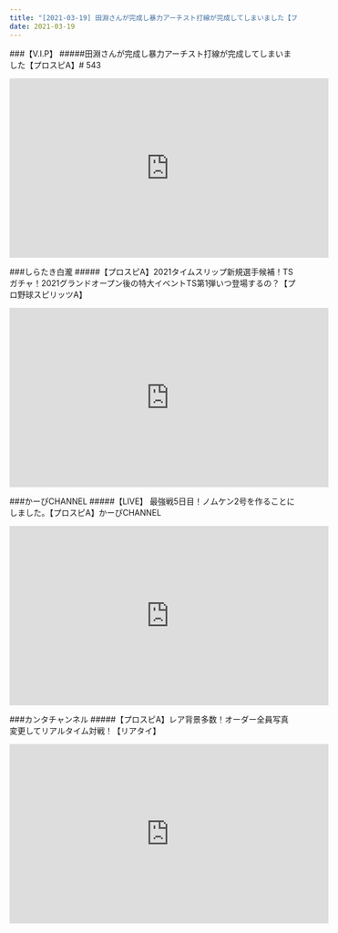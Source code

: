 ```yaml
---
title: "[2021-03-19] 田淵さんが完成し暴力アーチスト打線が完成してしまいました【プロスピA】# 543 他"
date: 2021-03-19
---
```

###【V.I.P】
#####田淵さんが完成し暴力アーチスト打線が完成してしまいました【プロスピA】# 543
<iframe width="560" height="315" src="https://www.youtube.com/embed/IZOXP7Rsz3U" frameborder="0" allow="accelerometer; autoplay; clipboard-write; encrypted-media; gyroscope; picture-in-picture" allowfullscreen></iframe>

###しらたき白瀧
#####【プロスピA】2021タイムスリップ新規選手候補！TSガチャ！2021グランドオープン後の特大イベントTS第1弾いつ登場するの？【プロ野球スピリッツA】
<iframe width="560" height="315" src="https://www.youtube.com/embed/NIH6ZfSo9kc" frameborder="0" allow="accelerometer; autoplay; clipboard-write; encrypted-media; gyroscope; picture-in-picture" allowfullscreen></iframe>

###かーぴCHANNEL
#####【LIVE】 最強戦5日目！ノムケン2号を作ることにしました。【プロスピA】かーぴCHANNEL
<iframe width="560" height="315" src="https://www.youtube.com/embed/TlPYB5TmpHY" frameborder="0" allow="accelerometer; autoplay; clipboard-write; encrypted-media; gyroscope; picture-in-picture" allowfullscreen></iframe>

###カンタチャンネル
#####【プロスピA】レア背景多数！オーダー全員写真変更してリアルタイム対戦！【リアタイ】
<iframe width="560" height="315" src="https://www.youtube.com/embed/3Mx7skZUtb4" frameborder="0" allow="accelerometer; autoplay; clipboard-write; encrypted-media; gyroscope; picture-in-picture" allowfullscreen></iframe>

